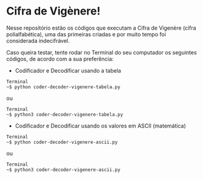 # Cifra de Vigènere!

Nesse repositório estão os códigos que executam a Cifra de Vigenère (cifra polialfabética), uma das primeiras criadas e por muito tempo foi considerada indecifrável.

Caso queira testar, tente rodar no Terminal do seu computador os seguintes códigos, de acordo com a sua preferência:
 - Codificador e Decodificar usando a tabela
```
Terminal
~$ python coder-decoder-vigenere-tabela.py
```
ou
```
Terminal
~$ python3 coder-decoder-vigenere-tabela.py
```
 - Codificador e Decodificar usando os valores em ASCII (matemática)
```
Terminal
~$ python coder-decoder-vigenere-ascii.py
```
ou
```
Terminal
~$ python3 coder-decoder-vigenere-ascii.py
```
